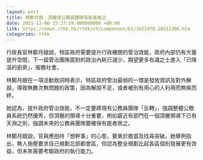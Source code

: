 ```yaml
---
layout: post
title: 林鄭月娥：須確保公務員團隊有能者居之
date: 2021-12-06 15:37:24.000000000 +08:00
link: https://news.rthk.hk/rthk/ch/component/k2/1622978-20211206.htm
categories: rthk
---
```


行政長官林鄭月娥說，特區政府需要提升行政機關的管治效能，政府內部仍有大量提升空間，下一屆管治團隊面對的政治內耗已減少，期望更多有識之士進入「已降溫的廚房」，服務社會。

林鄭月娥在一項活動致詞時表示，特區政府管治最弱的一環是發放資訊及對外解說，導致無數次無問題的政策，因為解說不足，或者被別有用心的人利用而無疾而終。

她認為，提升政府管治效能，不一定要將現有公務員團隊「反轉」，強調整體公務員系統仍然優秀，但頂層的領導十分重要，例如最近有部門在一個頂層領導下已有天淵之別，強調未來的公務員團隊要確保有能者居之。

林鄭月娥說，官員應抱持「想幹事」的心態，要勇於擔當及找尋突破。她舉例指出，無人施壓要求自己規劃北部都會區，但認為整全規劃比起各區個別發展更有效益，但未來需要考驗政府的執行能力。
